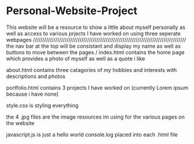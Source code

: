 # Personal-Website-Project

This website will be a resource to show a little about myself personally as well as access to various prjects I have worked on using three seperate webpages
//////////////////////////////////////////////////////////////////////////////////
the nav bar at the top will be consistant and display my name as well as buttons to move between the pages
/
index.html contains the home page which provides a photo of myself as well as a quote i like

about.html contains three catagories of my hobbies and interests with descriptions and photos

portfolio.html contains 3 projects I have worked on (currently Lorem ipsum because i have none)

style.css is styling everything

the 4 .jpg files are the image resources im using for the various pages on the website

javascript.js is just a hello world console.log placed into each .html file